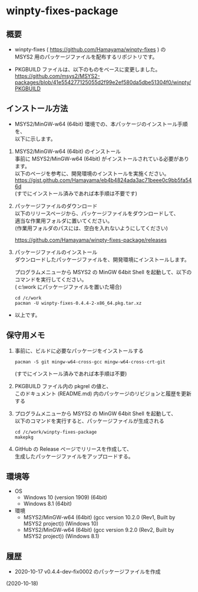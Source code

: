 # winpty-fixes-package


## 概要
- winpty-fixes ( https://github.com/Hamayama/winpty-fixes ) の  
  MSYS2 用のパッケージファイルを配布するリポジトリです。

- PKGBUILD ファイルは、以下のものをベースに変更しました。  
  https://github.com/msys2/MSYS2-packages/blob/41e554277125055d2f99e2ef580da5dbe51304f0/winpty/PKGBUILD


## インストール方法
- MSYS2/MinGW-w64 (64bit) 環境での、本パッケージのインストール手順を、  
  以下に示します。

1. MSYS2/MinGW-w64 (64bit) のインストール  
   事前に MSYS2/MinGW-w64 (64bit) がインストールされている必要があります。  
   以下のページを参考に、開発環境のインストールを実施ください。  
   https://gist.github.com/Hamayama/eb4b4824ada3ac71beee0c9bb5fa546d  
   (すでにインストール済みであれば本手順は不要です)

2. パッケージファイルのダウンロード  
   以下のリリースページから、パッケージファイルをダウンロードして、  
   適当な作業用フォルダに置いてください。  
   (作業用フォルダのパスには、空白を入れないようにしてください)  
   
   https://github.com/Hamayama/winpty-fixes-package/releases

3. パッケージファイルのインストール  
   ダウンロードしたパッケージファイルを、開発環境にインストールします。  
   
   プログラムメニューから MSYS2 の MinGW 64bit Shell を起動して、以下のコマンドを実行してください。  
   ( c:\work にパッケージファイルを置いた場合)
   ```
   cd /c/work
   pacman -U winpty-fixes-0.4.4-2-x86_64.pkg.tar.xz
   ```

- 以上です。


## 保守用メモ
1. 事前に、ビルドに必要なパッケージをインストールする
   ```
   pacman -S git mingw-w64-cross-gcc mingw-w64-cross-crt-git
   ```
   (すでにインストール済みであれば本手順は不要)

2. PKGBUILD ファイル内の pkgrel の値と、  
   このドキュメント (README.md) 内のパッケージのリビジョンと履歴を更新する

3. プログラムメニューから MSYS2 の MinGW 64bit Shell を起動して、  
   以下のコマンドを実行すると、パッケージファイルが生成される
   ```
   cd /c/work/winpty-fixes-package
   makepkg
   ```

4. GitHub の Release ページでリリースを作成して、  
   生成したパッケージファイルをアップロードする。


## 環境等
- OS
  - Windows 10 (version 1909) (64bit)
  - Windows 8.1 (64bit)
- 環境
  - MSYS2/MinGW-w64 (64bit) (gcc version 10.2.0 (Rev1, Built by MSYS2 project)) (Windows 10)
  - MSYS2/MinGW-w64 (64bit) (gcc version 9.2.0 (Rev2, Built by MSYS2 project)) (Windows 8.1)

## 履歴
- 2020-10-17 v0.4.4-dev-fix0002 のパッケージファイルを作成


(2020-10-18)
